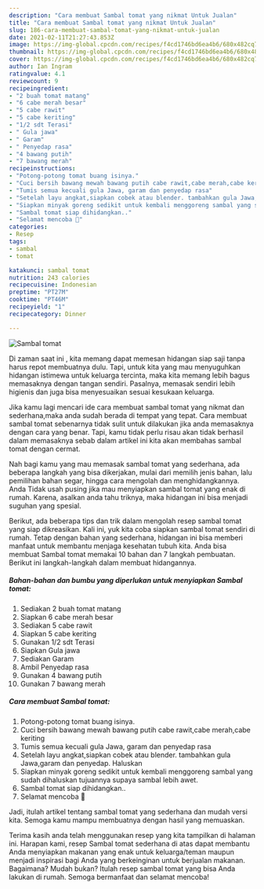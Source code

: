 ```yaml
---
description: "Cara membuat Sambal tomat yang nikmat Untuk Jualan"
title: "Cara membuat Sambal tomat yang nikmat Untuk Jualan"
slug: 186-cara-membuat-sambal-tomat-yang-nikmat-untuk-jualan
date: 2021-02-11T21:27:43.853Z
image: https://img-global.cpcdn.com/recipes/f4cd1746bd6ea4b6/680x482cq70/sambal-tomat-foto-resep-utama.jpg
thumbnail: https://img-global.cpcdn.com/recipes/f4cd1746bd6ea4b6/680x482cq70/sambal-tomat-foto-resep-utama.jpg
cover: https://img-global.cpcdn.com/recipes/f4cd1746bd6ea4b6/680x482cq70/sambal-tomat-foto-resep-utama.jpg
author: Ian Ingram
ratingvalue: 4.1
reviewcount: 9
recipeingredient:
- "2 buah tomat matang"
- "6 cabe merah besar"
- "5 cabe rawit"
- "5 cabe keriting"
- "1/2 sdt Terasi"
- " Gula jawa"
- " Garam"
- " Penyedap rasa"
- "4 bawang putih"
- "7 bawang merah"
recipeinstructions:
- "Potong-potong tomat buang isinya."
- "Cuci bersih bawang mewah bawang putih cabe rawit,cabe merah,cabe keriting"
- "Tumis semua kecuali gula Jawa, garam dan penyedap rasa"
- "Setelah layu angkat,siapkan cobek atau blender. tambahkan gula Jawa,garam dan penyedap. Haluskan"
- "Siapkan minyak goreng sedikit untuk kembali menggoreng sambal yang sudah dihaluskan tujuannya supaya sambal lebih awet."
- "Sambal tomat siap dihidangkan.."
- "Selamat mencoba 🤗"
categories:
- Resep
tags:
- sambal
- tomat

katakunci: sambal tomat 
nutrition: 243 calories
recipecuisine: Indonesian
preptime: "PT27M"
cooktime: "PT46M"
recipeyield: "1"
recipecategory: Dinner

---
```



![Sambal tomat](https://img-global.cpcdn.com/recipes/f4cd1746bd6ea4b6/680x482cq70/sambal-tomat-foto-resep-utama.jpg)

Di zaman  saat ini , kita memang dapat memesan hidangan siap saji tanpa harus repot membuatnya dulu. Tapi, untuk kita yang mau menyuguhkan hidangan istimewa untuk keluarga tercinta, maka kita memang lebih bagus memasaknya dengan tangan sendiri. Pasalnya, memasak sendiri lebih higienis dan juga bisa menyesuaikan sesuai kesukaan keluarga.

Jika kamu lagi mencari ide cara membuat sambal tomat yang nikmat dan sederhana,maka anda sudah berada di tempat yang tepat. Cara membuat sambal tomat  sebenarnya tidak sulit untuk dilakukan jika anda memasaknya dengan cara yang benar. Tapi, kamu tidak perlu risau akan tidak berhasil dalam memasaknya 
sebab dalam artikel ini kita akan membahas sambal tomat dengan cermat.  



Nah bagi kamu yang mau memasak sambal tomat yang sederhana, ada beberapa langkah yang bisa dikerjakan, mulai dari memilih jenis bahan, lalu pemilihan bahan segar, hingga cara mengolah dan menghidangkannya. Anda Tidak usah pusing jika mau menyiapkan sambal tomat yang enak di rumah. Karena, asalkan anda  tahu triknya, maka hidangan ini bisa menjadi suguhan yang spesial.

Berikut, ada beberapa tips dan trik dalam mengolah resep sambal tomat yang siap dikreasikan. Kali ini, yuk kita coba siapkan sambal tomat sendiri di rumah. Tetap dengan bahan yang sederhana, hidangan ini bisa memberi manfaat untuk membantu menjaga kesehatan tubuh kita. Anda bisa membuat Sambal tomat memakai 10 bahan dan 7 langkah pembuatan. Berikut ini langkah-langkah dalam membuat hidangannya.

<!--inarticleads1-->

##### Bahan-bahan dan bumbu yang diperlukan untuk menyiapkan Sambal tomat:

1. Sediakan 2 buah tomat matang
1. Siapkan 6 cabe merah besar
1. Sediakan 5 cabe rawit
1. Siapkan 5 cabe keriting
1. Gunakan 1/2 sdt Terasi
1. Siapkan  Gula jawa
1. Sediakan  Garam
1. Ambil  Penyedap rasa
1. Gunakan 4 bawang putih
1. Gunakan 7 bawang merah




<!--inarticleads2-->

##### Cara membuat Sambal tomat:

1. Potong-potong tomat buang isinya.
1. Cuci bersih bawang mewah bawang putih cabe rawit,cabe merah,cabe keriting
1. Tumis semua kecuali gula Jawa, garam dan penyedap rasa
1. Setelah layu angkat,siapkan cobek atau blender. tambahkan gula Jawa,garam dan penyedap. Haluskan
1. Siapkan minyak goreng sedikit untuk kembali menggoreng sambal yang sudah dihaluskan tujuannya supaya sambal lebih awet.
1. Sambal tomat siap dihidangkan..
1. Selamat mencoba 🤗




Jadi, itulah artikel tentang  sambal tomat  yang sederhana dan mudah versi kita. Semoga kamu mampu membuatnya dengan hasil yang memuaskan. 

Terima kasih anda telah menggunakan resep yang kita tampilkan di halaman ini. Harapan kami, resep  Sambal tomat sederhana di atas dapat membantu Anda menyiapkan makanan yang enak untuk keluarga/teman maupun menjadi inspirasi bagi Anda yang berkeinginan untuk berjualan makanan. Bagaimana? Mudah bukan? Itulah resep sambal tomat yang bisa Anda lakukan di rumah. Semoga bermanfaat dan selamat mencoba!

